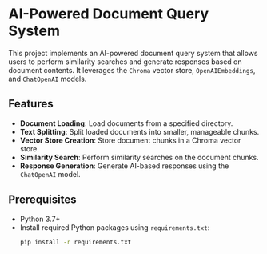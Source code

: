 # AI-Powered Document Query System

This project implements an AI-powered document query system that allows users to perform similarity searches and generate responses based on document contents. It leverages the `Chroma` vector store, `OpenAIEmbeddings`, and `ChatOpenAI` models.

## Features

- **Document Loading**: Load documents from a specified directory.
- **Text Splitting**: Split loaded documents into smaller, manageable chunks.
- **Vector Store Creation**: Store document chunks in a Chroma vector store.
- **Similarity Search**: Perform similarity searches on the document chunks.
- **Response Generation**: Generate AI-based responses using the `ChatOpenAI` model.

## Prerequisites

- Python 3.7+
- Install required Python packages using `requirements.txt`:
  ```sh
  pip install -r requirements.txt
